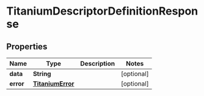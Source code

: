 

# TitaniumDescriptorDefinitionResponse


## Properties

| Name | Type | Description | Notes |
|------------ | ------------- | ------------- | -------------|
|**data** | **String** |  |  [optional] |
|**error** | [**TitaniumError**](TitaniumError.md) |  |  [optional] |



